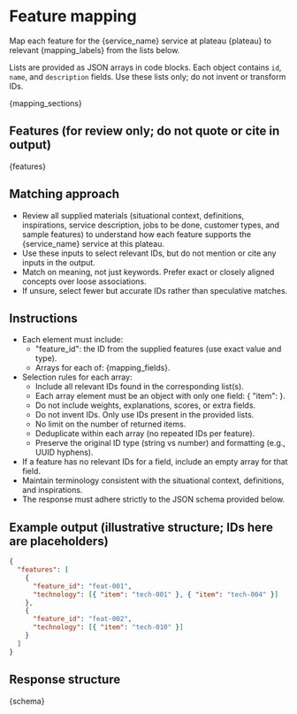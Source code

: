 # Feature mapping

Map each feature for the {service_name} service at plateau {plateau} to relevant {mapping_labels} from the lists below.

Lists are provided as JSON arrays in code blocks. Each object contains `id`, `name`, and `description` fields. Use these lists only; do not invent or transform IDs.

{mapping_sections}

## Features (for review only; do not quote or cite in output)

{features}

## Matching approach

- Review all supplied materials (situational context, definitions, inspirations, service description, jobs to be done, customer types, and sample features) to understand how each feature supports the {service_name} service at this plateau.
- Use these inputs to select relevant IDs, but do not mention or cite any inputs in the output.
- Match on meaning, not just keywords. Prefer exact or closely aligned concepts over loose associations.
- If unsure, select fewer but accurate IDs rather than speculative matches.

## Instructions

- Each element must include:
  - "feature_id": the ID from the supplied features (use exact value and type).
  - Arrays for each of: {mapping_fields}.
- Selection rules for each array:
  - Include all relevant IDs found in the corresponding list(s).
  - Each array element must be an object with only one field: { "item": <ID> }.
  - Do not include weights, explanations, scores, or extra fields.
  - Do not invent IDs. Only use IDs present in the provided lists.
  - No limit on the number of returned items.
  - Deduplicate within each array (no repeated IDs per feature).
  - Preserve the original ID type (string vs number) and formatting (e.g., UUID hyphens).
- If a feature has no relevant IDs for a field, include an empty array for that field.
- Maintain terminology consistent with the situational context, definitions, and inspirations.
- The response must adhere strictly to the JSON schema provided below.

## Example output (illustrative structure; IDs here are placeholders)

```json
{
  "features": [
    {
      "feature_id": "feat-001",
      "technology": [{ "item": "tech-001" }, { "item": "tech-004" }]
    },
    {
      "feature_id": "feat-002",
      "technology": [{ "item": "tech-010" }]
    }
  ]
}
```

## Response structure

{schema}
